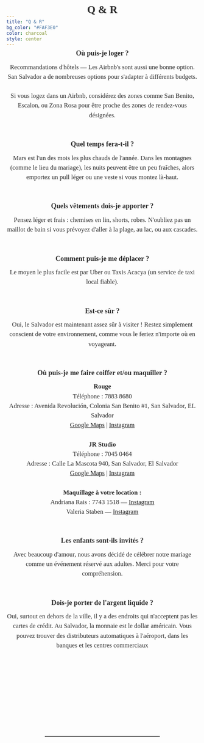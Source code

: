```yaml
---
title: "Q & R"
bg_color: "#FAF3E0"
color: charcoal
style: center
---
```


<div id="Pre-Wedding" style="padding-top: 0px; margin-top: -200px;"> <!-- avoid empty space after auto-scrolling -->

<div style="margin-top: 80px;"></div>   <!-- add blank space above -->

<!-- Frequently Asked Questions -->
<div style="
  color: #2C2C2C;
  font-family: 'Playfair Display', serif;
  line-height: 1.5;
  text-align: center;
  max-width: 700px;
  margin: 40px auto;
">

  <!-- Title -->
  <strong>
    <div style="font-size: 2em; margin-bottom: 0.5em;">
      Q & R
    </div>
  </strong>

  <div style="margin-top: 80px;"></div>   <!-- add blank space above -->

  <!-- Where can I stay? -->
  <strong>
    <div style="font-size: 1.3em; margin-bottom: 0.5em;">
      Où puis-je loger ?
    </div>
  </strong>
  <div style="font-size: 1.2em; margin-bottom: 1.5em;">
    Recommandations d'hôtels — Les Airbnb's sont aussi une bonne option. San Salvador a de nombreuses options pour s'adapter à différents budgets. <br><br>
    Si vous logez dans un Airbnb, considérez des zones comme San Benito, Escalon, ou Zona Rosa pour être proche des zones de rendez-vous désignées.<br><br>
  </div>

  <!-- Weather -->
  <strong>
    <div style="font-size: 1.3em; margin-bottom: 0.5em;">
      Quel temps fera-t-il ?
    </div>
  </strong>
  <div style="font-size: 1.2em; margin-bottom: 1.5em;">
    Mars est l'un des mois les plus chauds de l'année. Dans les montagnes (comme le lieu du mariage), les nuits peuvent être un peu fraîches, alors emportez un pull léger ou une veste si vous montez là-haut.<br><br>
  </div>

  <!-- Clothes -->
  <strong>
    <div style="font-size: 1.3em; margin-bottom: 0.5em;">
      Quels vêtements dois-je apporter ?
    </div>
  </strong>
  <div style="font-size: 1.2em; margin-bottom: 1.5em;">
    Pensez léger et frais : chemises en lin, shorts, robes. N'oubliez pas un maillot de bain si vous prévoyez d'aller à la plage, au lac, ou aux cascades.<br><br>
  </div>

  <!-- Transportation -->
  <strong>
    <div style="font-size: 1.3em; margin-bottom: 0.5em;">
      Comment puis-je me déplacer ?
    </div>
  </strong>
  <div style="font-size: 1.2em; margin-bottom: 1.5em;">
    Le moyen le plus facile est par Uber ou Taxis Acacya (un service de taxi local fiable).<br><br>
  </div>

  <!-- Safety -->
  <strong>
    <div style="font-size: 1.3em; margin-bottom: 0.5em;">
      Est-ce sûr ?
    </div>
  </strong>
  <div style="font-size: 1.2em; margin-bottom: 1.5em;">
    Oui, le Salvador est maintenant assez sûr à visiter ! Restez simplement conscient de votre environnement, comme vous le feriez n'importe où en voyageant.<br><br>
  </div>

  <!-- Hair & Makeup -->
  <strong>
    <div style="font-size: 1.3em; margin-bottom: 0.5em;">
      Où puis-je me faire coiffer et/ou maquiller ?
    </div>
  </strong>
  <div style="font-size: 1.2em; margin-bottom: 1.5em;">
    <strong>Rouge</strong><br>
    Téléphone : 7883 8680<br>
    Adresse : Avenida Revolución, Colonia San Benito #1, San Salvador, EL Salvador<br>
    <a href="https://maps.app.goo.gl/5ogexM8jxzJtoUJv8" target="_blank">Google Maps</a> | 
    <a href="https://www.instagram.com/rougesv" target="_blank">Instagram</a>
  </div>
  <div style="font-size: 1.2em; margin-bottom: 1.5em;">
    <strong>JR Studio</strong><br>
    Téléphone : 7045 0464<br>
    Adresse : Calle La Mascota 940, San Salvador, El Salvador<br>
    <a href="https://maps.app.goo.gl/6VJaw8cN7MLRp4tA6" target="_blank">Google Maps</a> | 
    <a href="https://www.instagram.com/jrstudiosalon" target="_blank">Instagram</a>
  </div>
  <div style="font-size: 1.2em; margin-bottom: 1.5em;">
    <strong>Maquillage à votre location :</strong><br>
    Andriana Rais : 7743 1518 — <a href="https://www.instagram.com/adrianarais.artist" target="_blank">Instagram</a><br>
    Valeria Staben — <a href="https://www.instagram.com/valerias" target="_blank">Instagram</a>
    <br><br>
  </div>

  <!-- Children -->
  <strong>
    <div style="font-size: 1.3em; margin-bottom: 0.5em;">
      Les enfants sont-ils invités ?
    </div>
  </strong>
  <div style="font-size: 1.2em; margin-bottom: 1.5em;">
    Avec beaucoup d'amour, nous avons décidé de célébrer notre mariage comme un événement réservé aux adultes. Merci pour votre compréhension.<br><br>
  </div>

  <!-- Cash -->
  <strong>
    <div style="font-size: 1.3em; margin-bottom: 0.5em;">
      Dois-je porter de l'argent liquide ?
    </div>
  </strong>
  <div style="font-size: 1.2em;">
    Oui, surtout en dehors de la ville, il y a des endroits qui n'acceptent pas les cartes de crédit. Au Salvador, la monnaie est le dollar américain. Vous pouvez trouver des distributeurs automatiques à l'aéroport, dans les banques et les centres commerciaux<br><br>
  </div>

</div>



<div style="margin-top: 200px;"></div>   <!-- add blank space above -->
<hr style="border: none; border-top: 1px solid #aaa; margin: 40px auto; width: 60%;">
